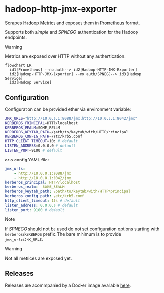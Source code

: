 # hadoop-http-jmx-exporter

Scrapes [Hadoop
Metrics](https://hadoop.apache.org/docs/stable/hadoop-project-dist/hadoop-common/Metrics.html)
and exposes them in [Prometheus](https://prometheus.io/) format.

Supports both _simple_ and _SPNEGO_ authentication for the Hadoop endpoints.

> [!WARNING]
> Metrics are exposed over HTTP without any authentication.

```mermaid
flowchart LR
  id1[Prometheus] --no auth--> id2[Hadoop-HTTP-JMX-Exporter]
  id2[Hadoop-HTTP-JMX-Exporter] --no auth/SPNEGO--> id3[Hadoop Service]
  id3[Hadoop Service]
```

## Configuration

Configuration can be provided ether via environment variable:
```bash
JMX_URLS="http://10.0.0.1:8088/jmx,http://10.0.0.1:8042/jmx"
KERBEROS_PRINCIPAL=HTTP/localhost
KERBEROS_REALM=SOME_REALM
KERBEROS_KEYTAB_PATH=/path/to/keytab/with/HTTP/principal
KERBEROS_CONFIG_PATH=/etc/krb5.conf
HTTP_CLIENT_TIMEOUT=10s # default
LISTEN_ADDRESS=0.0.0.0 # default
LISTEN_PORT=9100 # default
```

or a config YAML file:
```yaml
jmx_urls:
    - http://10.0.0.1:8088/jmx
    - http://10.0.0.1:8042/jmx
kerberos_principal: HTTP/localhost
kerberos_realm:  SOME_REALM
kerberos_keytab_path: /path/to/keytab/with/HTTP/principal
kerberos_config_path: /etc/krb5.conf
http_client_timeout: 10s # default
listen_address: 0.0.0.0 # default 
listen_port: 9100 # default 
```

> [!NOTE]
> If _SPNEGO_ should not be used do not set configuration options starting with `kerberos`/`KERBEROS` prefix. The
> bare minimum is to provide `jmx_urls`/`JMX_URLS`.

> [!WARNING]
> Not all metrices are exposed yet.

## Releases

Releases are acommpanied by a Docker image available
[here](https://hub.docker.com/r/zkostrzewa/hadoop-http-jmx-exporter).
